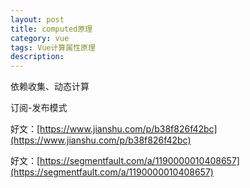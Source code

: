 ```yaml
---
layout: post
title: computed原理
category: vue
tags: Vue计算属性原理
description: 
---
```


依赖收集、动态计算

订阅-发布模式


好文：[https://www.jianshu.com/p/b38f826f42bc](https://www.jianshu.com/p/b38f826f42bc)

好文：[https://segmentfault.com/a/1190000010408657](https://segmentfault.com/a/1190000010408657)
